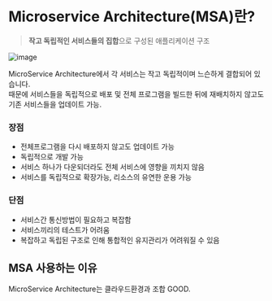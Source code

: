 # Microservice Architecture(MSA)란?
> **작고 독립적인 서비스들의 집합**으로 구성된 애플리케이션 구조

![image](https://github.com/miraexhoi/study/assets/109408165/b6710ebf-be14-4e72-9bfc-3be525784089)

MicroService Architecture에서 각 서비스는 작고 독립적이며 느슨하게 결합되어 있습니다.  
때문에 서비스들을 독립적으로 배포 및 전체 프로그램을 빌드한 뒤에 재배치하지 않고도 기존 서비스들을 업데이트 가능.

### 장점
- 전체프로그램을 다시 배포하지 않고도 업데이트 가능
- 독립적으로 개발 가능
- 서비스 하나가 다운되더라도 전체 서비스에 영향을 끼치지 않음
- 서비스를 독립적으로 확장가능, 리소스의 유연한 운용 가능
### 단점
- 서비스간 통신방법이 필요하고 복잡함
- 서비스끼리의 테스트가 어려움
- 복잡하고 독립된 구조로 인해 통합적인 유지관리가 어려워질 수 있음

## MSA 사용하는 이유
MicroService Architecture는 클라우드환경과 조합 GOOD.
